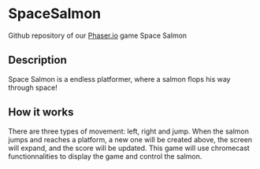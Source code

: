 # SpaceSalmon
Github repository of our [Phaser.io](https://phaser.io) game Space Salmon

## Description
Space Salmon is a endless platformer, where a salmon flops his way through space!

## How it works
There are three types of movement: left, right and jump.
When the salmon jumps and reaches a platform, a new one will be created above, the screen will expand, and the score will be updated.
This game will use chromecast functionnalities to display the game and control the salmon.
